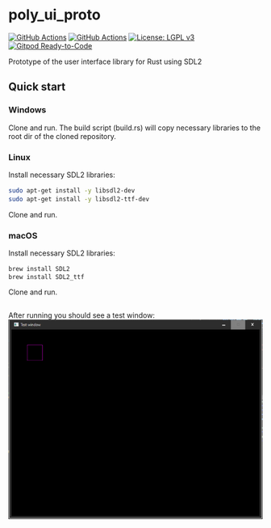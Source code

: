# poly_ui_proto

[![GitHub Actions](https://github.com/PiotrMoscicki/poly_ui_proto/workflows/main%20CI/badge.svg)](https://github.com/PiotrMoscicki/poly_ui_proto/actions)
[![GitHub Actions](https://github.com/PiotrMoscicki/poly_ui_proto/workflows/dev%20CI/badge.svg)](https://github.com/PiotrMoscicki/poly_ui_proto/actions)
[![License: LGPL v3](https://img.shields.io/badge/License-LGPL%20v3-blue.svg)](https://www.gnu.org/licenses/lgpl-3.0)
[![Gitpod Ready-to-Code](https://img.shields.io/badge/Gitpod-ready--to--code-blue?logo=gitpod)](https://gitpod.io/#https://github.com/PiotrMoscicki/poly_ui_proto)

Prototype of the user interface library for Rust using SDL2

## Quick start
### Windows
Clone and run. The build script (build.rs) will copy necessary libraries to the root dir of the cloned repository.

### Linux
Install necessary SDL2 libraries:
```sh
sudo apt-get install -y libsdl2-dev
sudo apt-get install -y libsdl2-ttf-dev
```
Clone and run.

### macOS
Install necessary SDL2 libraries:
```terminal
brew install SDL2
brew install SDL2_ttf
```
Clone and run.

##
After running you should see a test window:
![Image](/media/README/example_run.bmp "icon")

